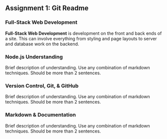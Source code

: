 ## Assignment 1: Git Readme

### Full-Stack Web Development

**Full-Stack Web Development** is development on the front and back ends of a site. This can involve everything from styling and page layouts to server and database work on the backend.

### Node.js Understanding

Brief description of understanding. Use any combination of markdown techniques. Should be more than 2 sentences.

### Version Control, Git, & GitHub

Brief description of understanding. Use any combination of markdown techniques. Should be more than 2 sentences.

### Markdown & Documentation

Brief description of understanding. Use any combination of markdown techniques. Should be more than 2 sentences.